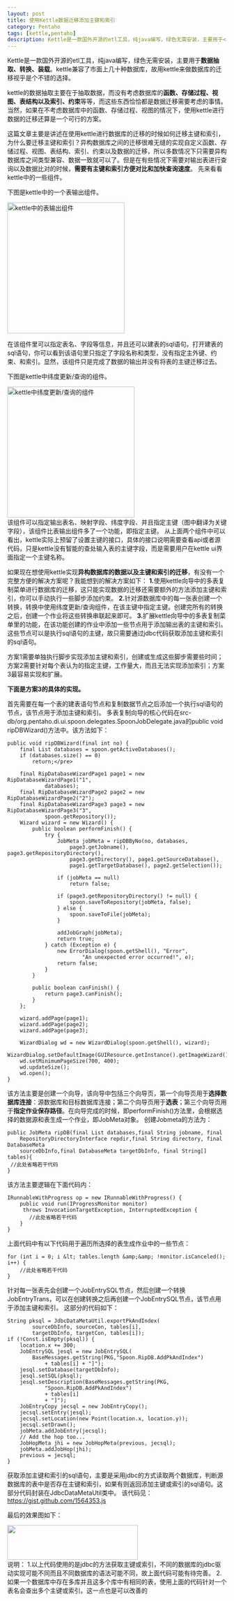 ```yaml
---
layout: post
title: 使用Kettle数据迁移添加主键和索引
category: Pentaho
tags: [kettle,pentaho]
description: Kettle是一款国外开源的etl工具，纯java编写，绿色无需安装，主要用于<strong>数据抽取、转换、装载</strong>。kettle兼容了市面上几十种数据库，故用kettle来做数据库的迁移视乎是个不错的选择。kettle的数据抽取主要在于抽取数据，而没有考虑数据库的<strong>函数、存储过程、视图、表结构以及索引、约束</strong>等等，而这些东西恰恰都是数据迁移需要考虑的事情。当然，如果在不考虑数据库中的函数、存储过程、视图的情况下，使用kettle进行数据的迁移还算是一个可行的方案。
---
```


Kettle是一款国外开源的etl工具，纯java编写，绿色无需安装，主要用于<strong>数据抽取、转换、装载</strong>。kettle兼容了市面上几十种数据库，故用kettle来做数据库的迁移视乎是个不错的选择。

kettle的数据抽取主要在于抽取数据，而没有考虑数据库的<strong>函数、存储过程、视图、表结构以及索引、约束</strong>等等，而这些东西恰恰都是数据迁移需要考虑的事情。当然，如果在不考虑数据库中的函数、存储过程、视图的情况下，使用kettle进行数据的迁移还算是一个可行的方案。

这篇文章主要是讲述在使用kettle进行数据库的迁移的时候如何迁移主键和索引，为什么要迁移主键和索引？异构数据库之间的迁移很难无缝的实现自定义函数、存储过程、视图、表结构、索引、约束以及数据的迁移，所以多数情况下只需要异构数据库之间类型兼容、数据一致就可以了。但是在有些情况下需要对输出表进行查询以及数据比对的时候，<strong>需要有主键和索引方便对比和加快查询速度</strong>。
先来看看kettle中的一些组件。

下图是kettle中的一个表输出组件。
<div class="pic">
<a href="http://xiaotian120.qiniudn.com/images/2012/01/kettle-table-out.png"><img class="size-medium wp-image-2480 aligncenter" title="kettle-table-out" src="http://xiaotian120.qiniudn.com/images/2012/01/kettle-table-out-269x300.png" alt="kettle中的表输出组件" width="269" height="300" /></a>
</div>

在该组件里可以指定表名、字段等信息，并且还可以建表的sql语句。打开建表的sql语句，你可以看到该语句里只指定了字段名称和类型，没有指定主外键、约束、和索引。显然，该组件只是完成了数据的输出并没有将表的主键迁移过去。
<!--more-->
下图是kettle中纬度更新/查询的组件。
<div class="pic">
<a href="http://xiaotian120.qiniudn.com/images/2012/01/kettle-look-up.png"><img class="size-medium wp-image-2481 aligncenter" title="kettle-look-up" src="http://xiaotian120.qiniudn.com/images/2012/01/kettle-look-up-292x300.png" alt="kettle中纬度更新/查询的组件" width="292" height="300" /></a>
</div>
该组件可以指定输出表名、映射字段、纬度字段、并且指定主键（图中翻译为关键字段），该组件比表输出组件多了一个功能，即指定主键。
从上面两个组件中可以看出，kettle实际上预留了设置主键的接口，具体的接口说明需要查看api或者源代码，只是kettle没有智能的查处输入表的主键字段，而是需要用户在kettle ui界面指定一个主键名称。

如果现在想使用kettle实现<strong>异构数据库的数据以及主键和索引的迁移</strong>，有没有一个完整方便的解决方案呢？我能想到的解决方案如下：
<strong>1.</strong>使用kettle向导中的多表复制菜单进行数据库的迁移，这只能实现数据的迁移还需要额外的方法添加主键和索引，你可以手动执行一些脚步添加约束。
<strong>2.</strong>针对源数据库中的每一张表创建一个转换，转换中使用纬度更新/查询组件，在该主键中指定主键。创建完所有的转换之后，创建一个作业将这些转换串联起来即可。
<strong>3.</strong>扩展kettle向导中的多表复制菜单里的功能，在该功能创建的作业中添加一些节点用于添加输出表的主键和索引。这些节点可以是执行sql语句的主键，故只需要通过jdbc代码获取添加主键和索引的sql语句。

方案1需要单独执行脚步实现添加主键和索引，创建或生成这些脚步需要些时间；方案2需要针对每个表认为的指定主键，工作量大，而且无法实现添加索引；方案3最容易实现和扩展。

<strong>下面是方案3的具体的实现。</strong>

首先需要在每一个表的建表语句节点和复制数据节点之后添加一个执行sql语句的节点，该节点用于添加主键和索引。
多表复制向导的核心代码在src-db/org.pentaho.di.ui.spoon.delegates.SpoonJobDelegate.java的public void ripDBWizard()方法中。该方法如下：

	public void ripDBWizard(final int no) {
		final List databases = spoon.getActiveDatabases();
		if (databases.size() == 0)
			return;</pre>

		final RipDatabaseWizardPage1 page1 = new RipDatabaseWizardPage1("1",
				databases);
		final RipDatabaseWizardPage2 page2 = new RipDatabaseWizardPage2("2");
		final RipDatabaseWizardPage3 page3 = new RipDatabaseWizardPage3("3",
				spoon.getRepository());
		Wizard wizard = new Wizard() {
			public boolean performFinish() {
				try {
					JobMeta jobMeta = ripDBByNo(no, databases,
						page3.getJobname(), page3.getRepositoryDirectory(),
						page3.getDirectory(), page1.getSourceDatabase(),
						page1.getTargetDatabase(), page2.getSelection());

					if (jobMeta == null)
						return false;

					if (page3.getRepositoryDirectory() != null) {
						spoon.saveToRepository(jobMeta, false);
					} else {
						spoon.saveToFile(jobMeta);
					}

					addJobGraph(jobMeta);
					return true;
				} catch (Exception e) {
					new ErrorDialog(spoon.getShell(), "Error",
							"An unexpected error occurred!", e);
					return false;
				}
			}

			public boolean canFinish() {
				return page3.canFinish();
			}
		};

		wizard.addPage(page1);
		wizard.addPage(page2);
		wizard.addPage(page3);

		WizardDialog wd = new WizardDialog(spoon.getShell(), wizard);
		WizardDialog.setDefaultImage(GUIResource.getInstance().getImageWizard());
		wd.setMinimumPageSize(700, 400);
		wd.updateSize();
		wd.open();
	}

该方法主要是创建一个向导，该向导中包括三个向导页，第一个向导页用于<strong>选择数据库连接</strong>：源数据库和目标数据库连接；第二个向导页用于<strong>选表</strong>；第三个向导页用于<strong>指定作业保存路径</strong>。在向导完成的时候，即performFinish()方法里，会根据选择的数据源和表生成一个作业，即JobMeta对象。
创建Jobmeta的方法为：

	public JobMeta ripDB(final List databases,final String jobname, final
	    RepositoryDirectoryInterface repdir,final String directory, final DatabaseMeta
	    sourceDbInfo,final DatabaseMeta targetDbInfo, final String[] tables){
	 //此处省略若干代码
	}

该方法主要逻辑在下面代码内：

	IRunnableWithProgress op = new IRunnableWithProgress() {
		public void run(IProgressMonitor monitor)
		 throws InvocationTargetException, InterruptedException {
		   //此处省略若干代码
		}
	}

上面代码中有以下代码用于遍历所选择的表生成作业中的一些节点：

	for (int i = 0; i &lt; tables.length &amp;&amp; !monitor.isCanceled(); i++) {
	    //此处省略若干代码
	}

针对每一张表先会创建一个JobEntrySQL节点，然后创建一个转换JobEntryTrans，可以在创建转换之后再创建一个JobEntrySQL节点，该节点用于添加主键和索引。
这部分的代码如下：

	String pksql = JdbcDataMetaUtil.exportPkAndIndex(
			sourceDbInfo, sourceCon, tables[i],
			targetDbInfo, targetCon, tables[i]);
	if (!Const.isEmpty(pksql)) {
		location.x += 300;
		JobEntrySQL jesql = new JobEntrySQL(
			BaseMessages.getString(PKG,"Spoon.RipDB.AddPkAndIndex")
				+ tables[i] + "]");
		jesql.setDatabase(targetDbInfo);
		jesql.setSQL(pksql);
		jesql.setDescription(BaseMessages.getString(PKG,
				"Spoon.RipDB.AddPkAndIndex")
				+ tables[i]
				+ "]");
		JobEntryCopy jecsql = new JobEntryCopy();
		jecsql.setEntry(jesql);
		jecsql.setLocation(new Point(location.x, location.y));
		jecsql.setDrawn();
		jobMeta.addJobEntry(jecsql);
		// Add the hop too...
		JobHopMeta jhi = new JobHopMeta(previous, jecsql);
		jobMeta.addJobHop(jhi);
		previous = jecsql;
	}

获取添加主键和索引的sql语句，主要是采用jdbc的方式读取两个数据库，判断源数据库的表中是否存在主键和索引，如果有则返回添加主键或索引的sql语句。这部分代码封装在JdbcDataMetaUtil类中。
该代码见：<a href="https://gist.github.com/1564353.js" target="_blank">https://gist.github.com/1564353.js</a>

最后的效果图如下：
<div class="pic">
<a href="http://xiaotian120.qiniudn.com/images/2012/01/kettle-add-primary-key-and-indexes.png"><img class="aligncenter size-medium wp-image-2483" title="kettle-add-primary-key-and-indexes" src="http://xiaotian120.qiniudn.com/images/2012/01/kettle-add-primary-key-and-indexes-300x79.png" alt="" width="300" height="79" /></a>
</div>

<div class="infor">说明：
1.以上代码使用的是jdbc的方法获取主键或索引，不同的数据库的jdbc驱动实现可能不同而且不同数据库的语法可能不同，故上面代码可能有待完善。
2.如果一个数据库中存在多库并且这多个库中有相同的表，使用上面的代码针对一个表名会查出多个主键或索引。这一点也是可以改善的</div>
